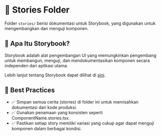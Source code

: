 # 📂 Stories Folder

Folder `stories/` berisi dokumentasi untuk Storybook, yang digunakan untuk mengembangkan dan menguji komponen.

## 📖 Apa Itu Storybook?

Storybook adalah alat pengembangan UI yang memungkinkan pengembang untuk membangun, menguji, dan mendokumentasikan komponen secara independen dari aplikasi utama.

Lebih lanjut tentang Storybook dapat dilihat di [sini](https://storybook.js.org/).

## 📌 Best Practices

- ✅ Simpan semua cerita (stories) di folder ini untuk memisahkan dokumentasi dari kode produksi.
- ✅ Gunakan penamaan yang konsisten seperti ComponentName.stories.tsx.
- ✅ Pastikan setiap story memiliki variasi yang cukup agar dapat menguji komponen dalam berbagai kondisi.
